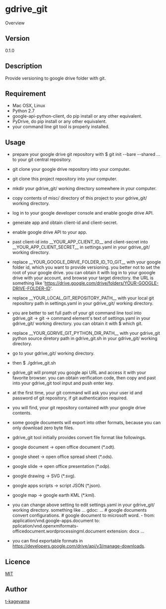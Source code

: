 gdrive_git
====

Overview

## Version
0.1.0

## Description
Provide versioning to google drive folder with git.

## Requirement
* Mac OSX, Linux
* Python 2.7
* google-api-python-client, do pip install or any other equivalent.
* PyDrive, do pip install or any other equivalent.
* your command line git tool is properly installed.

## Usage
* prepare your google drive git repository with $ git init --bare --shared ... to your git central repository.
* git clone your google drive repository into your computer.
* git clone this project repository into your computer.
* mkdir your gdrive_git/ working directory somewhere in your computer.
* copy contents of misc/ directory of this project to your gdrive_git/ working directory.
* log in to your google developer console and enable google drive API.
* generate app and obtain client-id and client-secret.
* enable google drive API to your app.
* past client-id into \_\_YOUR_APP_CLIENT_ID\_\_ and client-secret into \_\_YOUR_APP_CLIENT_SECRET\_\_ in settings.yaml in your gdrive_git/ working directory.
* replace \_\_YOUR_GOOGLE_DRIVE_FOLDER_ID_TO_GIT\_\_ with your google folder id, which you want to provide versioning. you better not to set the root of your google drive. you can obtain it with log in to your gooogle drive with your account, and browse your target directory. the URL is something like 'https://drive.google.com/drive/folders/YOUR-GOOGLE-DRIVE-FOLDER-ID'.
* replace \_\_YOUR_LOCAL_GIT_REPOSITORY_PATH\_\_ with your local git repository path in settings.yaml in your gdrive_git/ working directory.
* you are better to set full path of your git command line tool into gdrive_git -> git -> command element's text of settings.yaml in your gdrive_git/ working directory. you can obtain it with $ which git.
* replace \_\_YOUR_GDRIVE_GIT_PYTHON_DIR_PATH\_\_ with your gdrive_git python source diretory path in gdrive_git.sh in your gdrive_git/ working directory.
* go to your gdrive_git/ working directory.
* then $ ./gdrive_git.sh
* gdrive_git will prompt you google api URL and access it with your favorite browser. you can obtain verification code, then copy and past into your gdrive_git tool input and push enter key.
* at the first time, your git command will ask you your user id and password of git repository, if git authentication required.
* you will find, your git repository contained with your google drive contents.

* some google documents will export into other formats, because you can only download zero byte files.
* gdrive_git tool initially provides convert file format like followings.
* google document -> open office document (*.odt).
* google sheet -> open office spread sheet (*.ods).
* google slide -> open office presentation (*.odp).
* google drawing -> SVG (*.svg).
* google apps scripts -> script JSON (*.json).
* google map -> google earth KML (*.kml).
* you can change above setting to edit settings.yaml in your gdrive_git/ working directory. something like ...
    gdoc\:
      ...
      # google documents convert configurations.
      # google document to microsoft word.
      -
        from: application/vnd.google-apps.document
        to: pplication/vnd.openxmlformats-officedocument.wordprocessingml.document
        extension: docx
        ...
* you can find exportable formats in https://developers.google.com/drive/api/v3/manage-downloads.

## Licence

[MIT](https://github.com/t-kageyama/gdrive_git/blob/master/LICENSE)

## Author

[t-kageyama](https://github.com/t-kageyama)
